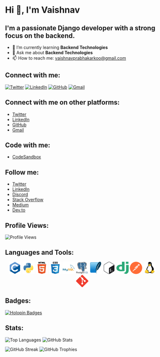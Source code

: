 # Hi 👋, I'm Vaishnav

## I'm a passionate Django developer with a strong focus on the backend.

- 🌱 I’m currently learning **Backend Technologies**
- 💬 Ask me about **Backend Technologies**
- 📫 How to reach me: [vaishnavprabhakarkoo@gmail.com](mailto:vaishnavprabhakarkoo@gmail.com)

## Connect with me:
[![Twitter](https://img.shields.io/badge/Twitter-1DA1F2?style=for-the-badge&logo=twitter&logoColor=white)](https://twitter.com/vaishnavprabhakar)
[![LinkedIn](https://img.shields.io/badge/LinkedIn-0077B5?style=for-the-badge&logo=linkedin&logoColor=white)](https://www.linkedin.com/in/vaishnav-prabhakar)
[![GitHub](https://img.shields.io/badge/GitHub-100000?style=for-the-badge&logo=github&logoColor=white)](https://github.com/vaishnavprabhakar)
[![Gmail](https://img.shields.io/badge/-Gmail-%23333?style=for-the-badge&logo=gmail&logoColor=white)](mailto:vaishnavprabhakarkoo@gmail.com)

## Connect with me on other platforms:
- [Twitter](https://twitter.com/vaishnavprabhakar)
- [LinkedIn](https://www.linkedin.com/in/vaishnav-prabhakar)
- [GitHub](https://github.com/vaishnavprabhakar)
- [Gmail](mailto:vaishnavprabhakarkoo@gmail.com)

## Code with me:
- [CodeSandbox](https://codesandbox.com/vaishnavprabhakar)

## Follow me:
- [Twitter](https://twitter.com/vaishnavprabhakar)
- [LinkedIn](https://www.linkedin.com/in/vaishnav-prabhakar)
- [Discord](https://discord.gg/leetcode)
- [Stack Overflow](https://stackoverflow.com/users/19803892/vaishnav-prabhakar)
- [Medium](https://medium.com/@vaishnavprabhakarkoo)
- [Dev.to](https://dev.to/vaishnavprabhakar)

## Profile Views:
![Profile Views](https://komarev.com/ghpvc/?username=vaishnavprabhakar&label=Profile%20views&color=0e75b6&style=flat)

## Languages and Tools:
<p align="center">
<img src="https://raw.githubusercontent.com/teamedwardforever/Readme-Generator/71f25dd8b98329b168142a6b782a107b75eab178/svg/Skills/Languages/c-original.svg" alt="C" width="40" height="40"/>
<img src="https://raw.githubusercontent.com/teamedwardforever/Readme-Generator/71f25dd8b98329b168142a6b782a107b75eab178/svg/Skills/Languages/python-original.svg" alt="Python" width="40" height="40"/>
<img src="https://raw.githubusercontent.com/teamedwardforever/Readme-Generator/71f25dd8b98329b168142a6b782a107b75eab178/svg/Skills/Frontend/html5-original-wordmark.svg" alt="HTML" width="40" height="40"/>
<img src="https://raw.githubusercontent.com/teamedwardforever/Readme-Generator/71f25dd8b98329b168142a6b782a107b75eab178/svg/Skills/Frontend/css3-original-wordmark.svg" alt="Css" width="40" height="40"/>
<img src="https://raw.githubusercontent.com/teamedwardforever/Readme-Generator/71f25dd8b98329b168142a6b782a107b75eab178/svg/Skills/Database/mysql-original-wordmark.svg" alt="Mysql" width="40" height="40"/>
<img src="https://raw.githubusercontent.com/teamedwardforever/Readme-Generator/71f25dd8b98329b168142a6b782a107b75eab178/svg/Skills/Database/postgresql-original-wordmark.svg" alt="Postgresql" width="40" height="40"/>
<img src="https://raw.githubusercontent.com/teamedwardforever/Readme-Generator/71f25dd8b98329b168142a6b782a107b75eab178/svg/Skills/Database/sqlite-icon.svg" alt="Sqlite" width="40" height="40"/>
<img src="https://raw.githubusercontent.com/teamedwardforever/Readme-Generator/71f25dd8b98329b168142a6b782a107b75eab178/svg/Skills/Devops/gnu_bash-icon.svg" alt="Gnu Bash" width="40" height="40"/>
<img src="https://raw.githubusercontent.com/teamedwardforever/Readme-Generator/71f25dd8b98329b168142a6b782a107b75eab178/svg/Skills/Framework/django.svg" alt="Django" width="40" height="40"/>
<img src="https://raw.githubusercontent.com/teamedwardforever/Readme-Generator/71f25dd8b98329b168142a6b782a107b75eab178/svg/Skills/Software/getpostman-icon.svg" alt="Postman" width="40" height="40"/>
<img src="https://raw.githubusercontent.com/teamedwardforever/Readme-Generator/71f25dd8b98329b168142a6b782a107b75eab178/svg/Skills/Other/linux-original.svg" alt="Linux" width="40" height="40"/>
<img src="https://raw.githubusercontent.com/teamedwardforever/Readme-Generator/71f25dd8b98329b168142a6b782a107b75eab178/svg/Skills/Other/git-scm-icon.svg" alt="Git" width="40" height="40"/>
</p>

## Badges:
[![Holopin Badges](https://holopin.me/@vaishnavprabhakar#)](https://holopin.io/@vaishnavprabhakar# "Hactober Fest Free Badges")

## Stats:
![Top Languages](https://github-readme-stats.vercel.app/api/top-langs/?username=vaishnavprabhakar&layout=compact&theme=cobalt)
![GitHub Stats](https://github-readme-stats.vercel.app/api?username=vaishnavprabhakar&show_icons=true&locale=en&theme=)

![GitHub Streak](https://github-readme-streak-stats.herokuapp.com/?user=vaishnavprabhakar&theme=dark)
![GitHub Trophies](https://github-profile-trophy.vercel.app/?username=vaishnavprabhakar&theme=tokyonight)
